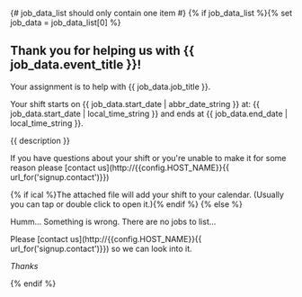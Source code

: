 {# job_data_list should only contain one item #}
{% if job_data_list %}{% set job_data = job_data_list[0] %}
## Thank you for helping us with {{ job_data.event_title }}!

Your assignment is to help with {{ job_data.job_title }}.

Your shift starts on {{ job_data.start_date | abbr_date_string }} at: {{ job_data.start_date | local_time_string }}
and ends at {{ job_data.end_date | local_time_string }}.

{{ description }}

If you have questions about your shift or you're unable to make it for some reason please [contact us](http://{{config.HOST_NAME}}{{ url_for('signup.contact')}})

{% if ical %}The attached file will add your shift to your calendar. (Usually you can tap or double click to open it.){% endif %}
{% else %}

Humm... Something is wrong. There are no jobs to list...

Please [contact us](http://{{config.HOST_NAME}}{{ url_for('signup.contact')}}) so we can look into it.

_Thanks_

{% endif %}
